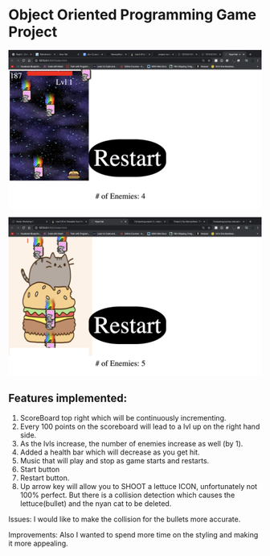 # Object Oriented Programming Game Project

<p align="center"><img src="./images/screen1.png"></p>
<p align="center"><img src="./images/screen2.png"></p>

## Features implemented:

1. ScoreBoard top right which will be continuously incrementing.
2. Every 100 points on the scoreboard will lead to a lvl up on the right hand side.
3. As the lvls increase, the number of enemies increase as well (by 1).
4. Added a health bar which will decrease as you get hit.
5. Music that will play and stop as game starts and restarts.
6. Start button
7. Restart button.
8. Up arrow key will allow you to SHOOT a lettuce ICON, unfortunately not 100% perfect. But there is a collision detection which causes the lettuce(bullet) and the nyan cat to be deleted.

Issues: I would like to make the collision for the bullets more accurate.

Improvements: Also I wanted to spend more time on the styling and making it more appealing.